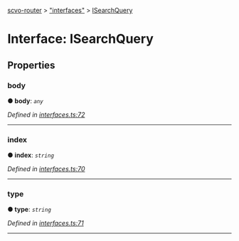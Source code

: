 [scvo-router](../README.md) > ["interfaces"](../modules/_interfaces_.md) > [ISearchQuery](../interfaces/_interfaces_.isearchquery.md)



# Interface: ISearchQuery


## Properties
<a id="body"></a>

###  body

**●  body**:  *`any`* 

*Defined in [interfaces.ts:72](https://github.com/scvodigital/scvo-router/blob/138c96a/src/interfaces.ts#L72)*





___

<a id="index"></a>

###  index

**●  index**:  *`string`* 

*Defined in [interfaces.ts:70](https://github.com/scvodigital/scvo-router/blob/138c96a/src/interfaces.ts#L70)*





___

<a id="type"></a>

###  type

**●  type**:  *`string`* 

*Defined in [interfaces.ts:71](https://github.com/scvodigital/scvo-router/blob/138c96a/src/interfaces.ts#L71)*





___


